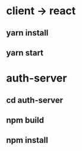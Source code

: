 # client -> react
## yarn install
## yarn start

# auth-server
## cd auth-server
## npm build
## npm install